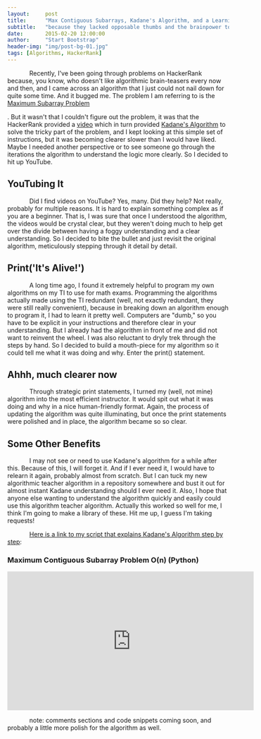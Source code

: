 ```yaml
---
layout:     post
title:      "Max Contiguous Subarrays, Kadane's Algorithm, and a Learning Strategy"
subtitle:   "because they lacked opposable thumbs and the brainpower to build a space program."
date:       2015-02-20 12:00:00
author:     "Start Bootstrap"
header-img: "img/post-bg-01.jpg"
tags: [Algorithms, HackerRank]
---
```


<p> Recently, I've been going through problems on HackerRank because, you know, who doesn't like algorithmic brain-teasers every now and then, 
and I came across an algorithm that I just could not nail down for quite some time.  And it bugged me.  The problem I am referring to is the <a href='https://www.hackerrank.com/challenges/maxsubarray'> Maximum Subarray Problem</a></p>. But it wasn't that I couldn't figure out the problem, it was that the HackerRank provided a <a href="#hackerrank-kadane-video">video</a> which in turn provided 
<a href='http://en.wikipedia.org/wiki/Maximum_subarray_problem'>Kadane's Algorithm</a> 
to solve the tricky part of the problem, and I kept looking at this simple set of instructions, but it was becoming clearer slower than I would have liked. Maybe I needed another perspective or to see someone go through the iterations the algorithm to understand the logic more clearly.  So I decided to hit up YouTube. 

<h2 class="section-heading">YouTubing It</h2>

<p>Did I find videos on YouTube? Yes, many. Did they help? Not really, probably for multiple reasons.  It is hard to explain something complex as if you are a beginner.  
That is, I was sure that once I understood the algorithm, the videos would be crystal clear, but they weren't doing much to help get over the divide between having a foggy understanding and a clear understanding.  
So I decided to bite the bullet and just revisit the original algorithm, meticulously stepping through it detail by detail.</p>


<h2 class="section-heading">Print('It's Alive!')</h2>

<p>A long time ago, I found it extremely helpful to program my own algorithms on my TI to use for math exams. Programming the algorithms actually made using the TI redundant (well, not exactly redundant, 
they were still really convenient), because in breaking down an algorithm enough to program it, I had to learn it pretty well.  Computers are "dumb," so you have to be explicit in your instructions and therefore clear in your understanding.  But I already had the algorithm in front of me and did not want to reinvent the wheel. I was also reluctant to dryly trek through the steps by hand.
So I decided to build a mouth-piece for my algorithm so it could tell me what it was doing and why.  Enter the print() statement. </p>

<h2 class="section-heading">Ahhh, much clearer now</h2>

<p>Through strategic print statements, I turned my (well, not mine) algorithm into the most efficient instructor.  
It would spit out what it was doing and why in a nice human-friendly format.  Again, the process of updating the algorithm was quite illuminating, 
but once the print statements were polished and in place, the algorithm became so so clear.   </p>

<h2 class="section-heading">Some Other Benefits</h2>

<p>I may not see or need to use Kadane's algorithm for a while after this.  Because of this, I will forget it.  And if I ever need it, I would have to relearn it again, probably almost from scratch.
But I can tuck my new algorithmic teacher algorithm in a repository somewhere and bust it out for almost instant Kadane understanding should I ever need it.  Also, I hope that anyone else wanting to understand the algorithm quickly and easily could use this algorithm teacher algorithm.  Actually this worked so well for me, I think I'm going to make a library of these.  
Hit me up, I guess I'm taking requests! </p>

<a href='https://github.com/Neil-G/Algorithms-and-Problems/blob/master/HackerRank/Max_Subarray'>Here is a link to my script that explains Kadane's Algorithm step by step</a>:

<h3 id="hackerrank-kadane-video">Maximum Contiguous Subarray Problem O(n) (Python)</h3>
<iframe width="560" height="315" src="https://www.youtube.com/embed/EK71U-vTOt4" frameborder="0" allowfullscreen></iframe>

<p> note: comments sections and code snippets coming soon, and probably a little more polish for the algorithm as well. </p>

<style>
p {
    text-indent: 50px;
}
</style>


